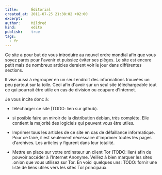 ```yaml
---
title:      Éditorial
created_at: 2011-07-25 21:38:02 +02:00
excerpt:
author:     Mildred
kind:       edito
publish:    true
tags:
  - fr
---
```


Ce site a pour but de vous introduire au nouvel ordre mondial afin que vous
soyez parés pour l'avenir et puissiez éviter ses pièges. Le site est encore
petit mais de nombreux articles deraient voir le jour dans différentes
sections.

Il vise aussi à regrouper en un seul endroit des informations trouvées un peu
partout sur la toile. Ceci afin d'avoir sur un seul site téléchargeable tout ce
qui pourrait être utile en cas de division ou coupure d'Internet.

Je vous incite donc à:

 -  télécharger ce site (TODO: lien sur github).

 -  si posible faire un miroir de la distribution debian, très complète. Elle
    contient la majorité des logiciels qui peuvent vous être utiles.

 -  Imprimer tous les articles de ce site en cas de défaillance informatique.
    Pour ce faire, il est seulement nécessaire d'imprimer toutes les pages
    d'archives. Les articles y figurent dans leur totalité.

 -  Mettre en place sur votre ordinateur un client Tor (TODO: lien) afin de
    pouvoir accéder à l'Internet Anonyme. Veillez à bien marquer les sites
    .onion que vous utilisez sur Tor. En voici quelques uns: TODO: fornir une
    liste de liens utiles vers les sites Tor principaux.


